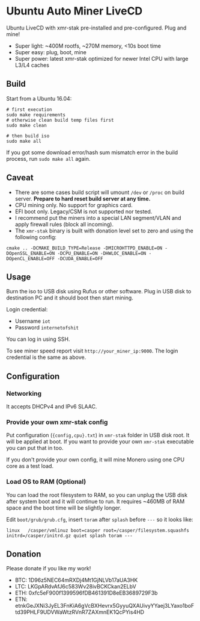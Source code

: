 # Ubuntu Auto Miner LiveCD

Ubuntu LiveCD with xmr-stak pre-installed and pre-configured. Plug and mine!

 * Super light: ~400M rootfs, ~270M memory, <10s boot time
 * Super easy: plug, boot, mine
 * Super power: latest xmr-stak optimized for newer Intel CPU with large L3/L4 caches

## Build

Start from a Ubuntu 16.04:

```shell
# first execution
sudo make requirements
# otherwise clean build temp files first
sudo make clean

# then build iso
sudo make all
```

If you got some download error/hash sum mismatch error in the build process, run `sudo make all` again.

## Caveat

 * There are some cases build script will umount `/dev` or `/proc` on build server. **Prepare to hard reset build server at any time.**
 * CPU mining only. No support for graphics card.
 * EFI boot only. Legacy/CSM is not supported nor tested.
 * I recommend put the miners into a special LAN segment/VLAN and apply firewall rules (block all incoming).
 * The `xmr-stak` binary is built with donation level set to zero and using the following config:
 ```shell
 cmake .. -DCMAKE_BUILD_TYPE=Release -DMICROHTTPD_ENABLE=ON -DOpenSSL_ENABLE=ON -DCPU_ENABLE=ON -DHWLOC_ENABLE=ON -DOpenCL_ENABLE=OFF -DCUDA_ENABLE=OFF
 ```

## Usage

Burn the iso to USB disk using Rufus or other software. Plug in USB disk to destination PC and it should boot then start mining.

Login credential:

 * Username `iot`
 * Password `internetofshit`

You can log in using SSH.

To see miner speed report visit `http://your_miner_ip:9000`. The login credential is the same as above.

## Configuration

### Networking

It accepts DHCPv4 and IPv6 SLAAC.

### Provide your own xmr-stak config

Put configuration (`{config,cpu}.txt`) in `xmr-stak` folder in USB disk root. It will be applied at boot. If you want to provide your own `xmr-stak` executable you can put that in too.

If you don't provide your own config, it will mine Monero using one CPU core as a test load.

### Load OS to RAM (Optional)

You can load the root filesystem to RAM, so you can unplug the USB disk after system boot and it will continue to run. It requires ~460MB of RAM space and the boot time will be slightly longer.

Edit `boot/grub/grub.cfg`, insert `toram` after `splash` before `---` so it looks like:

```
linux	/casper/vmlinuz boot=casper root=/casper/filesystem.squashfs initrd=/casper/initrd.gz quiet splash toram ---
```

## Donation

Please donate if you like my work!

 * BTC: 1D96z5NEC64mRXDj4Mt1GjNLVb17aUA3HK
 * LTC: LKGpARdvAfJ6c583Wv28ivBCKCkan2ELbV
 * ETH: 0xfc5eF900f1399596fDB461391D8eEB3689729F3b
 * ETN: etnkGeJXNi3JyEL3FnKiA6gVcBXHevrx5GyyuQXAUivyYYaej3LYaxo1boFtd39PHLF9UDVWaWtzRVnR7ZAXmnEK1QcPYis4HD
